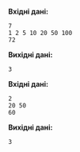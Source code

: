 ﻿**Вхідні дані:**
```
7
1 2 5 10 20 50 100
72
```

**Вихідні дані:**
```
3
```

**Вхідні дані:**
```
2
20 50
60
```

**Вихідні дані:**
```
3
```